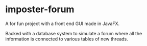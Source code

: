 # imposter-forum

A for fun project with a front end GUI made in JavaFX.

Backed with a database system to simulate a forum where all the information is connected to various tables of new threads. 
